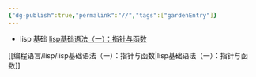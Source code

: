 ```yaml
---
{"dg-publish":true,"permalink":"//","tags":["gardenEntry"]}
---
```


- lisp 基础
[lisp基础语法（一）：指针与函数](编程语言/lisp/lisp基础语法（一）：指针与函数)


[[编程语言/lisp/lisp基础语法（一）：指针与函数\|lisp基础语法（一）：指针与函数]]

